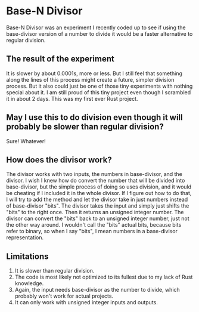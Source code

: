 # Base-N Divisor

Base-N Divisor was an experiment I recently coded up to see if using the base-divisor version of a number to divide it would be a faster alternative to regular division.

## The result of the experiment

It is slower by about 0.0001s, more or less. But I still feel that something along the lines of this process might create a future, simpler division process. But it also could just be one of those tiny experiments with nothing special about it. I am still proud of this tiny project even though I scrambled it in about 2 days. This was my first ever Rust project.

## May I use this to do division even though it will probably be slower than regular division?

Sure! Whatever!

## How does the divisor work?

The divisor works with two inputs, the numbers in base-divisor, and the divisor. I wish I knew how do convert the number that will be divided into base-divisor, but the simple process of doing so uses division, and it would be cheating if I included it in the whole divisor. If I figure out how to do that, I will try to add the method and let the divisor take in just numbers instead of base-divisor "bits". The divisor takes the input and simply just shifts the "bits" to the right once. Then it returns an unsigned integer number. The divisor can convert the "bits" back to an unsigned integer number, just not the other way around.
I wouldn't call the "bits" actual bits, because bits refer to binary, so when I say "bits", I mean numbers in a base-divisor representation.

## Limitations

1. It is slower than regular division.
2. The code is most likely not optimized to its fullest due to my lack of Rust knowledge.
3. Again, the input needs base-divisor as the number to divide, which probably won't work for actual projects.
4. It can only work with unsigned integer inputs and outputs.

